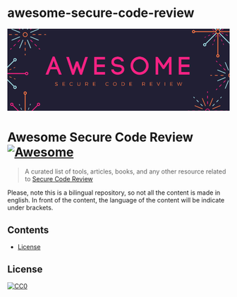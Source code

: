 # awesome-secure-code-review

<img src="awesome-secure-code-review.png" alt="Awesome Secure Code Review" />

# Awesome Secure Code Review [![Awesome](https://cdn.rawgit.com/sindresorhus/awesome/d7305f38d29fed78fa85652e3a63e154dd8e8829/media/badge.svg)](https://github.com/sindresorhus/awesome)

> A curated list of tools, articles, books, and any other resource related to [Secure Code Review](https://www.synopsys.com/glossary/what-is-code-review.html#:~:text=Secure%20code%20review%20is%20a,style%20guidelines%2C%20among%20other%20activities.)

Please, note this is a bilingual repository, so not all the content is made in english. In front of the content, the language of the content will be indicate under brackets.

## Contents

- [License](#license)

## License

[![CC0](http://mirrors.creativecommons.org/presskit/buttons/88x31/svg/cc-zero.svg)](http://creativecommons.org/publicdomain/zero/1.0)
